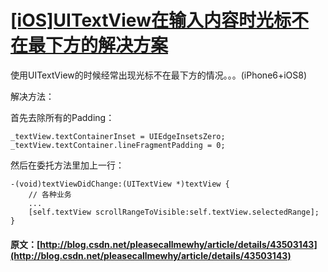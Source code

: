 #  [ [iOS]UITextView在输入内容时光标不在最下方的解决方案 ](/pleasecallmewhy/article/details/43503143)

使用UITextView的时候经常出现光标不在最下方的情况。。。(iPhone6+iOS8) 

解决方法： 

首先去除所有的Padding： 
    
    
    _textView.textContainerInset = UIEdgeInsetsZero;
    _textView.textContainer.lineFragmentPadding = 0;
    

然后在委托方法里加上一行： 
    
    
    -(void)textViewDidChange:(UITextView *)textView {
        // 各种业务
        ...
        [self.textView scrollRangeToVisible:self.textView.selectedRange];
    }
    
#### 原文：[http://blog.csdn.net/pleasecallmewhy/article/details/43503143](http://blog.csdn.net/pleasecallmewhy/article/details/43503143)